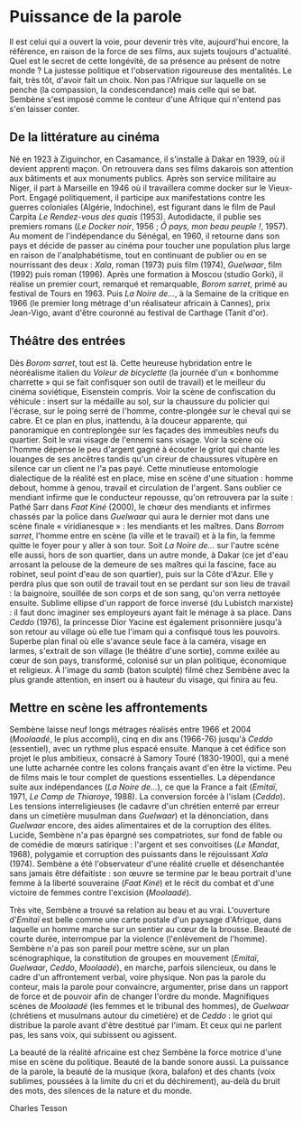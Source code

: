 # Puissance de la parole

Il est celui qui a ouvert la voie, pour devenir très vite, aujourd'hui encore, la référence, en raison de la force de ses films, aux sujets toujours d'actualité. Quel est le secret de cette longévité, de sa présence au présent de notre monde ? La justesse politique et l'observation rigoureuse des mentalités. Le fait, très tôt, d'avoir fait un choix. Non pas l'Afrique sur laquelle on se penche (la compassion, la condescendance) mais celle qui se bat. Sembène s'est imposé comme le conteur d'une Afrique qui n'entend pas s'en laisser conter.

## De la littérature au cinéma

Né en 1923 à Ziguinchor, en Casamance, il s'installe à Dakar en 1939, où il devient apprenti maçon. On retrouvera dans ses films dakarois son attention aux bâtiments et aux monuments publics. Après son service militaire au Niger, il part à Marseille en 1946 où il travaillera comme docker sur le Vieux-Port. Engagé politiquement, il participe aux manifestations contre les guerres coloniales (Algérie, Indochine), est figurant dans le film de Paul Carpita _Le Rendez-vous des quais_ (1953). Autodidacte, il publie ses premiers romans (_Le Docker noir_, 1956 ; _Ô pays, mon beau peuple !_, 1957). Au moment de l'indépendance du Sénégal, en 1960, il retourne dans son pays et décide de passer au cinéma pour toucher une population plus large en raison de l'analphabétisme, tout en continuant de publier ou en se nourrissant des deux : _Xala_, roman (1973) puis film (1974), _Guelwaar_, film (1992) puis roman (1996). Après une formation à Moscou (studio Gorki), il réalise un premier court, remarqué et remarquable, _Borom sarret_, primé au festival de Tours en 1963. Puis _La Noire de..._, à la Semaine de la critique en 1966 (le premier long métrage d'un réalisateur africain à Cannes), prix Jean-Vigo, avant d'être couronné au festival de Carthage (Tanit d'or).

## Théâtre des entrées

Dès _Borom sarret_, tout est là. Cette heureuse hybridation entre le néoréalisme italien du _Voleur de bicyclette_ (la journée d'un « bonhomme charrette » qui se fait confisquer son outil de travail) et le meilleur du cinéma soviétique, Eisenstein compris. Voir la scène de confiscation du véhicule : insert sur la médaille au sol, sur la chaussure du policier qui l'écrase, sur le poing serré de l'homme, contre-plongée sur le cheval qui se cabre. Et ce plan en plus, inattendu, à la douceur apparente, qui panoramique en contreplongée sur les façades des immeubles neufs du quartier. Soit le vrai visage de l'ennemi sans visage. Voir la scène où l'homme dépense le peu d'argent gagné à écouter le griot qui chante les louanges de ses ancêtres tandis qu'un cireur de chaussures vitupère en silence car un client ne l'a pas payé. Cette minutieuse entomologie dialectique de la réalité est en place, mise en scène d'une situation : homme debout, homme à genou, travail et circulation de l'argent. Sans oublier ce mendiant infirme que le conducteur repousse, qu'on retrouvera par la suite : Pathé Sarr dans _Faat Kiné_ (2000), le chœur des mendiants et infirmes chassés par la police dans _Guelwaar_ qui aura le dernier mot dans une scène finale « viridianesque » : les mendiants et les maîtres. Dans _Borrom sarret_, l'homme entre en scène (la ville et le travail) et à la fin, la femme quitte le foyer pour y aller à son tour. Soit _La Noire de..._ sur l'autre scène elle aussi, hors de son quartier, dans un autre monde, à Dakar (ce jet d'eau arrosant la pelouse de la demeure de ses maîtres qui la fascine, face au robinet, seul point d'eau de son quartier), puis sur la Côte d'Azur. Elle y perdra plus que son outil de travail tout en se perdant sur son lieu de travail : la baignoire, souillée de son corps et de son sang, qu'on verra nettoyée ensuite. Sublime ellipse d'un rapport de force inversé (du Lubistch marxiste) : il faut donc imaginer ses employeurs ayant fait le ménage à sa place. Dans _Ceddo_ (1976), la princesse Dior Yacine est également prisonnière jusqu'à son retour au village où elle tue l'imam qui a confisqué tous les pouvoirs. Superbe plan final où elle s'avance seule face à la caméra, visage en larmes, s'extrait de son village (le théâtre d'une sortie), comme exilée au cœur de son pays, transformé, colonisé sur un plan politique, économique et religieux. À l'image du _samb_ (baton sculpté) filmé chez Sembène avec la plus grande attention, en insert ou à hauteur du visage, qui finira au feu.

## Mettre en scène les affrontements

Sembène laisse neuf longs métrages réalisés entre 1966 et 2004 (_Moolaadé_, le plus accompli), cinq en dix ans (1966-76) jusqu'à _Ceddo_ (essentiel), avec un rythme plus espacé ensuite. Manque à cet édifice son projet le plus ambitieux, consacré à Samory Touré (1830-1900), qui a mené une lutte acharnée contre les colons français avant d'en être la victime. Peu de films mais le tour complet de questions essentielles. La dépendance suite aux indépendances (_La Noire de..._), ce que la France a fait (_Emitaï_, 1971, _Le Camp de Thiaroye_, 1988). La conversion forcée à l'islam (_Ceddo_). Les tensions interreligieuses (le cadavre d'un chrétien enterré par erreur dans un cimetière musulman dans _Guelwaar_) et la dénonciation, dans _Guelwaar_ encore, des aides alimentaires et de la corruption des élites. Lucide, Sembène n'a pas épargné ses compatriotes, sur fond de fable ou de comédie de mœurs satirique : l'argent et ses convoitises (_Le Mandat_, 1968), polygamie et corruption des puissants dans le réjouissant _Xala_ (1974). Sembène a été l'observateur d'une réalité cruelle et désenchantée sans jamais être défaitiste : son œuvre se termine par le beau portrait d'une femme à la liberté souveraine (_Faat Kiné_) et le récit du combat et d'une victoire de femmes contre l'excision (_Moolaadé_).

Très vite, Sembène a trouvé sa relation au beau et au vrai. L'ouverture d'_Emitaï_ est belle comme une carte postale d'un paysage d'Afrique, dans laquelle un homme marche sur un sentier au cœur de la brousse. Beauté de courte durée, interrompue par la violence (l'enlèvement de l'homme). Sembène n'a pas son pareil pour mettre scène, sur un plan scénographique, la constitution de groupes en mouvement (_Emitaï_, _Guelwaar_, _Ceddo_, _Moolaadé_), en marche, parfois silencieux, ou dans le cadre d'un affrontement verbal, voire physique. Non pas la parole du conteur, mais la parole pour convaincre, argumenter, prise dans un rapport de force et de pouvoir afin de changer l'ordre du monde. Magnifiques scènes de _Moolaadé_ (les femmes et le tribunal des hommes), de _Guelwaar_ (chrétiens et musulmans autour du cimetière) et de _Ceddo_ : le griot qui distribue la parole avant d'être destitué par l'imam. Et ceux qui ne parlent pas, les sans voix, qui subissent ou agissent.

La beauté de la réalité africaine est chez Sembène la force motrice d'une mise en scène du politique. Beauté de la bande sonore aussi. La puissance de la parole, la beauté de la musique (kora, balafon) et des chants (voix sublimes, poussées à la limite du cri et du déchirement), au-delà du bruit des mots, des silences de la nature et du monde.

Charles Tesson
